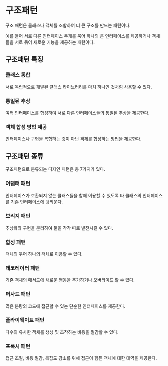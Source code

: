 # 구조패턴

구조 패턴은 클래스나 객체를 조합하여 더 큰 구조를 만드는 패턴이다.

예를 들어 서로 다른 인터페이스 두개를 묶어 하나의 큰 인터페이스를 제공하거나 객체들을 서로 묶어 새로운 기능을 제공하는 패턴이다.

## 구조패턴 특징

### 클래스 통합

서로 독립적으로 개발된 클래스 라이브러리를 마치 하나인 것처럼 사용할 수 있다.

### 통일된 추상

여러 인터페이스를 합성하여 서로 다른 인터페이스들의 통일된 추상을 제공한다.

### 객체 합성 방법 제공

인터페이스나 구현을 복합하는 것이 아닌 객체를 합성하는 방법을 제공한다.

## 구조패턴 종류

구조패턴으로 분류되는 디자인 패턴은 총 7가지가 있다.

### 어댑터 패턴

인터페이스가 호환되지 않는 클래스들을 함께 이용할 수 있도록 타 클래스의 인터페이스를 기존 인터페이스에 덧씌운다.

### 브리지 패턴

추상화와 구현을 분리하여 둘을 각각 따로 발전시킬 수 있다.

### 합성 패턴

객체의 묶어 하나의 객체로 이용할 수 있다.

### 데코레이터 패턴

기존 객체의 매서드에 새로운 행동을 추가하거나 오버라이드 할 수 있다.

### 퍼사드 패턴

많은 분량의 코드에 접근할 수 있는 단순한 인터페이스를 제공한다.

### 플라이웨이트 패턴

다수의 유사한 객체를 생성 및 조작하는 비용을 절감할 수 있다.

### 프록시 패턴

접근 조절, 비용 절감, 복잡도 감소를 위해 접근이 힘든 객체에 대한 대역을 제공한다.
